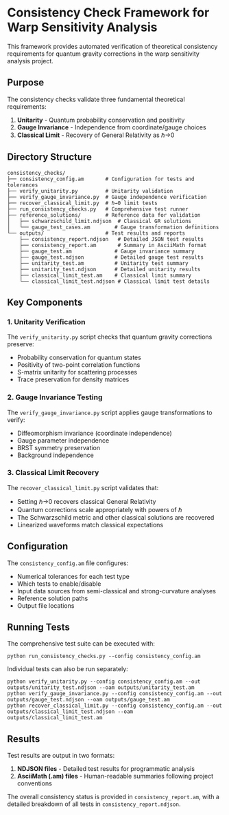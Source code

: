 # Consistency Check Framework for Warp Sensitivity Analysis

This framework provides automated verification of theoretical consistency requirements for quantum gravity corrections in the warp sensitivity analysis project.

## Purpose

The consistency checks validate three fundamental theoretical requirements:

1. **Unitarity** - Quantum probability conservation and positivity
2. **Gauge Invariance** - Independence from coordinate/gauge choices
3. **Classical Limit** - Recovery of General Relativity as ℏ→0

## Directory Structure

```
consistency_checks/
├── consistency_config.am       # Configuration for tests and tolerances
├── verify_unitarity.py         # Unitarity validation
├── verify_gauge_invariance.py  # Gauge independence verification
├── recover_classical_limit.py  # ℏ→0 limit tests
├── run_consistency_checks.py   # Comprehensive test runner
├── reference_solutions/        # Reference data for validation
│   ├── schwarzschild_limit.ndjson  # Classical GR solutions
│   └── gauge_test_cases.am        # Gauge transformation definitions
└── outputs/                    # Test results and reports
    ├── consistency_report.ndjson   # Detailed JSON test results
    ├── consistency_report.am       # Summary in AsciiMath format
    ├── gauge_test.am              # Gauge invariance summary
    ├── gauge_test.ndjson          # Detailed gauge test results
    ├── unitarity_test.am          # Unitarity test summary
    ├── unitarity_test.ndjson      # Detailed unitarity results
    ├── classical_limit_test.am    # Classical limit summary
    └── classical_limit_test.ndjson # Classical limit test details
```

## Key Components

### 1. Unitarity Verification

The `verify_unitarity.py` script checks that quantum gravity corrections preserve:
- Probability conservation for quantum states
- Positivity of two-point correlation functions
- S-matrix unitarity for scattering processes
- Trace preservation for density matrices

### 2. Gauge Invariance Testing

The `verify_gauge_invariance.py` script applies gauge transformations to verify:
- Diffeomorphism invariance (coordinate independence)
- Gauge parameter independence
- BRST symmetry preservation
- Background independence

### 3. Classical Limit Recovery

The `recover_classical_limit.py` script validates that:
- Setting ℏ→0 recovers classical General Relativity
- Quantum corrections scale appropriately with powers of ℏ
- The Schwarzschild metric and other classical solutions are recovered
- Linearized waveforms match classical expectations

## Configuration

The `consistency_config.am` file configures:
- Numerical tolerances for each test type
- Which tests to enable/disable
- Input data sources from semi-classical and strong-curvature analyses
- Reference solution paths
- Output file locations

## Running Tests

The comprehensive test suite can be executed with:

```
python run_consistency_checks.py --config consistency_config.am
```

Individual tests can also be run separately:

```
python verify_unitarity.py --config consistency_config.am --out outputs/unitarity_test.ndjson --oam outputs/unitarity_test.am
python verify_gauge_invariance.py --config consistency_config.am --out outputs/gauge_test.ndjson --oam outputs/gauge_test.am
python recover_classical_limit.py --config consistency_config.am --out outputs/classical_limit_test.ndjson --oam outputs/classical_limit_test.am
```

## Results

Test results are output in two formats:
1. **NDJSON files** - Detailed test results for programmatic analysis
2. **AsciiMath (.am) files** - Human-readable summaries following project conventions

The overall consistency status is provided in `consistency_report.am`, with a 
detailed breakdown of all tests in `consistency_report.ndjson`.
